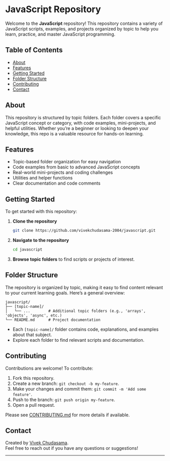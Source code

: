# JavaScript Repository

Welcome to the **JavaScript** repository! This repository contains a variety of JavaScript scripts, examples, and projects organized by topic to help you learn, practice, and master JavaScript programming.

## Table of Contents

- [About](#about)
- [Features](#features)
- [Getting Started](#getting-started)
- [Folder Structure](#folder-structure)
- [Contributing](#contributing)
- [Contact](#contact)

## About

This repository is structured by topic folders. Each folder covers a specific JavaScript concept or category, with code examples, mini-projects, and helpful utilities. Whether you’re a beginner or looking to deepen your knowledge, this repo is a valuable resource for hands-on learning.

## Features

- Topic-based folder organization for easy navigation
- Code examples from basic to advanced JavaScript concepts
- Real-world mini-projects and coding challenges
- Utilities and helper functions
- Clear documentation and code comments

## Getting Started

To get started with this repository:

1. **Clone the repository**
   ```bash
   git clone https://github.com/vivekchudasama-2004/javascript.git
   ```
2. **Navigate to the repository**
   ```bash
   cd javascript
   ```
3. **Browse topic folders** to find scripts or projects of interest.

## Folder Structure

The repository is organized by topic, making it easy to find content relevant to your current learning goals. Here’s a general overview:

```
javascript/
├── [topic-name]/
│   └── ...        # Additional topic folders (e.g., 'arrays', 'objects', 'async', etc.)
└── README.md      # Project documentation
```

- Each `[topic-name]/` folder contains code, explanations, and examples about that subject.
- Explore each folder to find relevant scripts and documentation.

## Contributing

Contributions are welcome! To contribute:

1. Fork this repository.
2. Create a new branch: `git checkout -b my-feature`.
3. Make your changes and commit them: `git commit -m 'Add some feature'`.
4. Push to the branch: `git push origin my-feature`.
5. Open a pull request.

Please see [CONTRIBUTING.md](CONTRIBUTING.md) for more details if available.

## Contact

Created by [Vivek Chudasama](https://github.com/vivekchudasama-2004).  
Feel free to reach out if you have any questions or suggestions!

---
